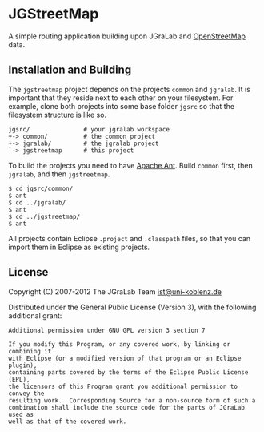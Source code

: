 # JGStreetMap

A simple routing application building upon JGraLab and
[OpenStreetMap](http://www.openstreetmap.org/) data.

## Installation and Building

The `jgstreetmap` project depends on the projects `common` and `jgralab`.  It
is important that they reside next to each other on your filesystem.  For
example, clone both projects into some base folder `jgsrc` so that the
filesystem structure is like so.

    jgsrc/               # your jgralab workspace
    +-> common/          # the common project
    +-> jgralab/         # the jgralab project
    `-> jgstreetmap      # this project

To build the projects you need to have [Apache Ant](http://ant.apache.org/).
Build `common` first, then `jgralab`, and then `jgstreetmap`.

    $ cd jgsrc/common/
    $ ant
    $ cd ../jgralab/
    $ ant
    $ cd ../jgstreetmap/
    $ ant

All projects contain Eclipse `.project` and `.classpath` files, so that you can
import them in Eclipse as existing projects.

## License

Copyright (C) 2007-2012 The JGraLab Team <ist@uni-koblenz.de>

Distributed under the General Public License (Version 3), with the following
additional grant:

    Additional permission under GNU GPL version 3 section 7

    If you modify this Program, or any covered work, by linking or combining it
    with Eclipse (or a modified version of that program or an Eclipse plugin),
    containing parts covered by the terms of the Eclipse Public License (EPL),
    the licensors of this Program grant you additional permission to convey the
    resulting work.  Corresponding Source for a non-source form of such a
    combination shall include the source code for the parts of JGraLab used as
    well as that of the covered work.


<!-- Local Variables:        -->
<!-- mode: markdown          -->
<!-- indent-tabs-mode: nil   -->
<!-- End:                    -->
